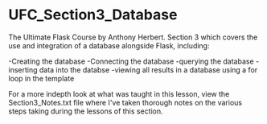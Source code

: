 # UFC_Section3_Database
The Ultimate Flask Course by Anthony Herbert. Section 3 which covers the use and integration of a database alongside Flask, including:

-Creating the database
-Connecting the database
-querying the database
-inserting data into the databse
-viewing all results in a database using a for loop in the template

For a more indepth look at what was taught in this lesson, view the Section3_Notes.txt file where I've taken thorough notes on the various steps taking during the lessons of this section.